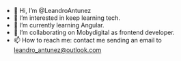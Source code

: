 - 👋 Hi, I’m @LeandroAntunez
- 👀 I’m interested in keep learning tech.
- 🌱 I’m currently learning Angular.
- 💞️ I’m collaborating on Mobydigital as frontend developer.
- 📫 How to reach me: contact me sending an email to leandro_antunez@outlook.com

<!---
LeandroAntunez/LeandroAntunez is a ✨ special ✨ repository because its `README.md` (this file) appears on your GitHub profile.
You can click the Preview link to take a look at your changes.
--->
